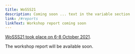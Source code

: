 ```yaml
---
title: WoSSS21
description: Coming soon ... text in the variable section
link: /#reports
linkText: Workshop report coming soon
---
```

[WoSSS21 took place on 6-8 October 2021](/wosss21/home).

The workshop report will be available soon.
